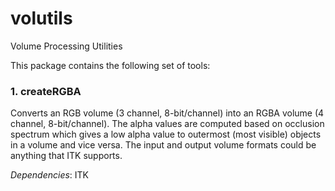 # volutils
Volume Processing Utilities

This package contains the following set of tools:
### 1. createRGBA
Converts an RGB volume (3 channel, 8-bit/channel) into an RGBA volume (4 channel, 8-bit/channel). The alpha values are computed based on occlusion spectrum which gives a low alpha value to outermost (most visible) objects in a volume and vice versa. The input and output volume formats could be anything that ITK supports.

*Dependencies*: ITK

